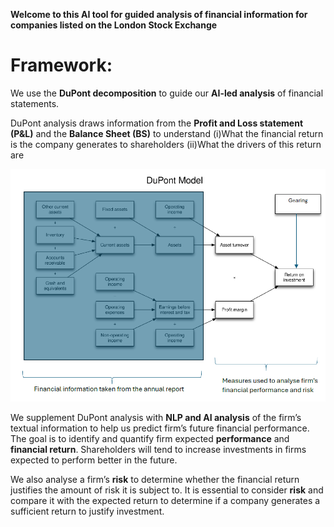 **Welcome to this AI tool for guided analysis of financial information for companies listed on the London Stock Exchange**

# Framework:

We use the **DuPont decomposition** to guide our **AI-led analysis** of financial statements.  

DuPont analysis draws information from the **Profit and Loss statement (P&L)** and the **Balance Sheet (BS)** to understand (i)What the financial return is the company generates to shareholders  (ii)What the drivers of this return are 

![DuPont Flow](static/about/DuPont_Model.PNG) 

We supplement DuPont analysis with **NLP and AI analysis** of the firm’s textual information to help us predict firm’s future financial performance. 
The goal is to identify and quantify firm expected **performance** and **financial return**. Shareholders will tend to increase investments in firms expected to perform better in the future.  

We also analyse a firm’s **risk** to determine whether the financial return justifies the amount of risk it is subject to. It is essential to consider **risk** and compare it with the expected return to determine if a company generates a sufficient return to justify investment.


